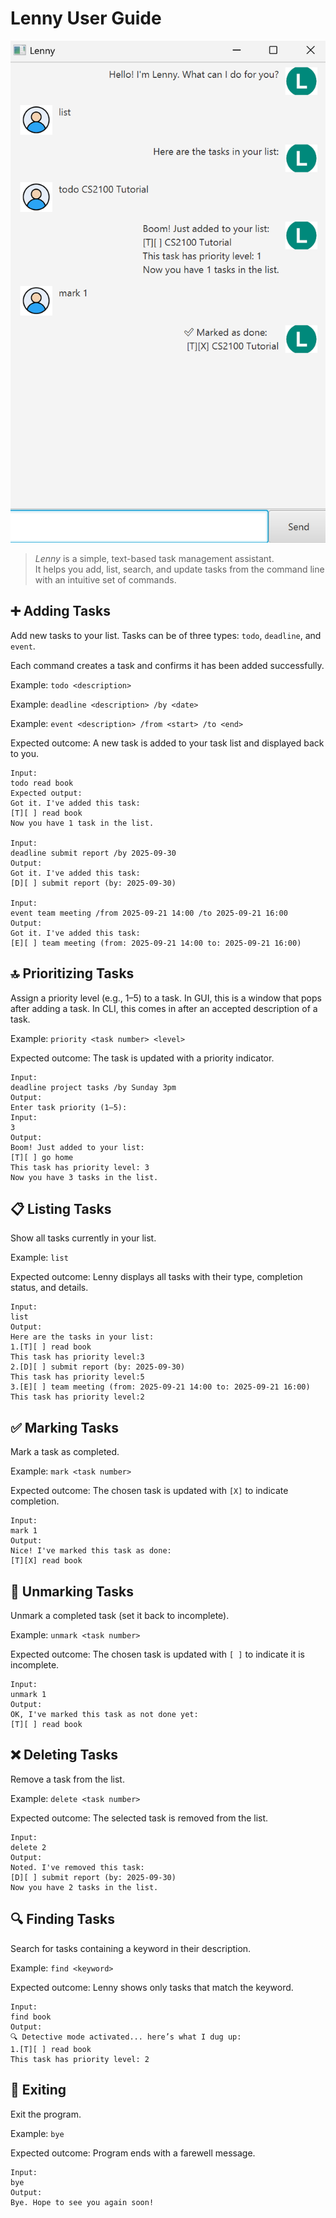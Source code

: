 # Lenny User Guide

![Ui.png.png](Ui.png)

> *Lenny* is a simple, text-based task management assistant.  
> It helps you add, list, search, and update tasks from the command line with an intuitive set of commands.


## ➕ Adding Tasks

Add new tasks to your list. Tasks can be of three types: `todo`, `deadline`, and `event`.

Each command creates a task and confirms it has been added successfully.

Example: `todo <description>`

Example: `deadline <description> /by <date>`

Example: `event <description> /from <start> /to <end>`

Expected outcome: A new task is added to your task list and displayed back to you.

```
Input: 
todo read book
Expected output: 
Got it. I've added this task:
[T][ ] read book
Now you have 1 task in the list.

Input:
deadline submit report /by 2025-09-30
Output:
Got it. I've added this task:
[D][ ] submit report (by: 2025-09-30)

Input:
event team meeting /from 2025-09-21 14:00 /to 2025-09-21 16:00
Output:
Got it. I've added this task:
[E][ ] team meeting (from: 2025-09-21 14:00 to: 2025-09-21 16:00)
```
## 🔝 Prioritizing Tasks

Assign a priority level (e.g., 1–5) to a task. In GUI, this is a window that pops after adding a task. In CLI, this comes in after an accepted description of a task.

Example: `priority <task number> <level>`

Expected outcome: The task is updated with a priority indicator.

```
Input:
deadline project tasks /by Sunday 3pm
Output:
Enter task priority (1–5): 
Input:
3
Output:
Boom! Just added to your list:
[T][ ] go home
This task has priority level: 3
Now you have 3 tasks in the list.
```

## 📋 Listing Tasks

Show all tasks currently in your list.

Example: `list`

Expected outcome: Lenny displays all tasks with their type, completion status, and details.

```
Input:
list
Output:
Here are the tasks in your list:
1.[T][ ] read book
This task has priority level:3
2.[D][ ] submit report (by: 2025-09-30)
This task has priority level:5
3.[E][ ] team meeting (from: 2025-09-21 14:00 to: 2025-09-21 16:00)
This task has priority level:2
```


## ✅ Marking Tasks

Mark a task as completed.

Example: `mark <task number>`

Expected outcome: The chosen task is updated with `[X]` to indicate completion.

```
Input:
mark 1
Output:
Nice! I've marked this task as done:
[T][X] read book

```
## 🔄 Unmarking Tasks

Unmark a completed task (set it back to incomplete).

Example: `unmark <task number>`

Expected outcome: The chosen task is updated with `[ ]` to indicate it is incomplete.

```
Input:
unmark 1
Output:
OK, I've marked this task as not done yet:
[T][ ] read book
```

## ❌ Deleting Tasks

Remove a task from the list.

Example: `delete <task number>`

Expected outcome: The selected task is removed from the list.

```
Input:
delete 2
Output:
Noted. I've removed this task:
[D][ ] submit report (by: 2025-09-30)
Now you have 2 tasks in the list.
```
## 🔍 Finding Tasks

Search for tasks containing a keyword in their description.

Example: `find <keyword>`

Expected outcome: Lenny shows only tasks that match the keyword.

```
Input:
find book
Output:
🔍 Detective mode activated... here’s what I dug up:
1.[T][ ] read book
This task has priority level: 2
```
## 👋 Exiting

Exit the program.

Example: `bye`

Expected outcome: Program ends with a farewell message.

```
Input:
bye
Output:
Bye. Hope to see you again soon!
```